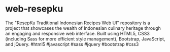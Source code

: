# web-resepku
The "ResepKu Traditional Indonesian Recipes Web UI" repository is a project that showcases the wealth of Indonesian culinary heritage through an engaging and responsive web interface. Built using HTML5, CSS3 (including Sass for more efficient style management), Bootstrap, JavaScript, and jQuery. #html5 #javascript #sass #jquery #bootstrap #css3
